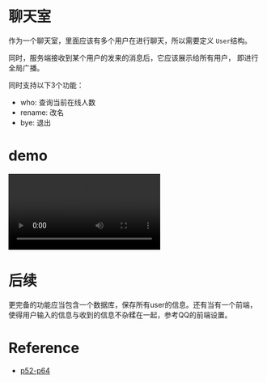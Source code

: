 # 聊天室

作为一个聊天室，里面应该有多个用户在进行聊天，所以需要定义
`User`结构。

同时，服务端接收到某个用户的发来的消息后，它应该展示给所有用户，
即进行全局广播。

同时支持以下3个功能：
- who: 查询当前在线人数
- rename: 改名
- bye: 退出

# demo

![demo](./chatroom_demo.mov)

# 后续

更完备的功能应当包含一个数据库，保存所有user的信息。还有当有一个前端，
使得用户输入的信息与收到的信息不杂糅在一起，参考QQ的前端设置。

# Reference

- [p52-p64](https://www.bilibili.com/video/BV1ZU4y1W72B)